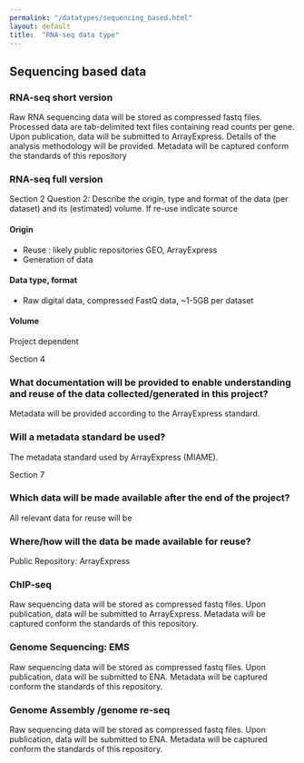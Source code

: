 ```yaml
---
permalink: "/datatypes/sequencing_based.html"
layout: default
title:  "RNA-seq data type"
---
```


## Sequencing based data




### RNA-seq short version

 Raw RNA sequencing data will be stored as compressed fastq files. Processed data are tab-delimited text files containing read counts per gene.
  Upon publication, data will be submitted to ArrayExpress.
Details of the analysis methodology will be provided.  Metadata will be captured conform the standards of this repository

### RNA-seq full version

Section 2 Question 2: Describe the origin, type and format of the data (per dataset) and its (estimated) volume. If re-use indicate source

#### Origin

* Reuse : likely public repositories GEO, ArrayExpress
* Generation of data

#### Data type, format

* Raw digital data, compressed FastQ data, ~1-5GB per dataset



#### Volume

Project dependent

Section 4

### What documentation will be provided to enable understanding and reuse of the data collected/generated in this project?

Metadata will be provided according to the ArrayExpress standard.

### Will a metadata standard be used?

The metadata standard used by ArrayExpress (MIAME).

Section 7

### Which data will be made available after the end of the project?

All relevant data for reuse will be

### Where/how will the data be made available for reuse?

Public Repository: ArrayExpress


### ChIP-seq

Raw sequencing data will be stored as compressed fastq files. Upon publication, data will be submitted to ArrayExpress. Metadata will be captured conform the standards of this repository.

### Genome Sequencing: EMS 

Raw sequencing data will be stored as compressed fastq files. Upon publication, data will be submitted to ENA. Metadata will be captured conform the standards of this repository.


### Genome Assembly /genome re-seq

Raw sequencing data will be stored as compressed fastq files. Upon publication, data will be submitted to ENA. Metadata will be captured conform the standards of this repository.

